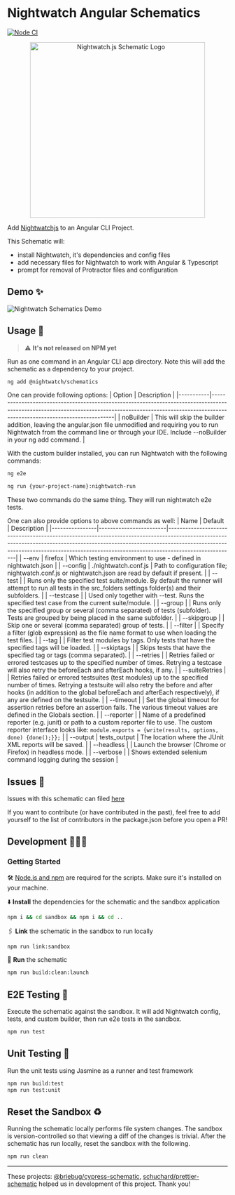 # Nightwatch Angular Schematics

[![Node CI](https://github.com/nightwatchjs/nightwatch-schematics/actions/workflows/build.yml/badge.svg?branch=main)](https://github.com/nightwatchjs/nightwatch-schematics/actions/workflows/build.yml)

<p align="center">
  <img alt="Nightwatch.js Schematic Logo" src="/.github/assets/nightwatch-logo_400x400.jp" width=400 />
</p>

Add [Nightwatchjs](https://nightwatchjs.org/) to an Angular CLI Project.

This Schematic will:

- install Nightwatch,  it's dependencies and config files
- add necessary files for Nightwatch to work with Angular & Typescript
- prompt for removal of Protractor files and configuration

## Demo ✨
![Nightwatch Schematics Demo](https://raw.githubusercontent.com/nightwatchjs/nightwatch-schematics/main/.github/assets/nightwatch-schematics.gif)
## Usage 🚀

> ⚠️ **It's not released on NPM yet**

Run as one command in an Angular CLI app directory. Note this will add the schematic as a dependency to your project.

```bash
ng add @nightwatch/schematics
```

One can provide following options:
| Option    | Description                                                                                                                                                                                           |
|-----------|-------------------------------------------------------------------------------------------------------------------------------------------------------------------------------------------------------|
| noBuilder | This will skip the builder addition, leaving the angular.json file unmodified and requiring you to run Nightwatch from the command line or through your IDE. Include --noBuilder in your ng add command. |

<!-- ### Options: install globally

```bash
npm install -g @nightwatch/schematics
```

Then in an Angular CLI project run

```bash
ng g @nightwatch/schematics
``` -->
With the custom builder installed, you can run Nightwatch with the following commands:

```bash
ng e2e
```

```bash
ng run {your-project-name}:nightwatch-run
```

These two commands do the same thing. They will run nightwatch e2e tests.

One can also provide options to above commands as well:
| Name           | Default                | Description                                                                                                                                                                                                                                                      |
|----------------|------------------------|------------------------------------------------------------------------------------------------------------------------------------------------------------------------------------------------------------------------------------------------------------------|
| --env          | firefox                | Which testing environment to use - defined in nightwatch.json                                                                                                                                                                                                    |
| --config       | ./nightwatch.conf.js | Path to configuration file; nightwatch.conf.js or nightwatch.json are read by default if present.                                                                                                                                                                |
| --test         |                        | Runs only the specified test suite/module. By default the runner will attempt to run all tests in the src_folders settings folder(s) and their subfolders.                                                                                                       |
| --testcase     |                        | Used only together with --test. Runs the specified test case from the current suite/module.                                                                                                                                                                      |
| --group        |                        | Runs only the specified group or several (comma separated) of tests (subfolder). Tests are grouped by being placed in the same subfolder.                                                                                                                        |
| --skipgroup    |                        | Skip one or several (comma separated) group of tests.                                                                                                                                                                                                            |
| --filter       |                        | Specify a filter (glob expression) as the file name format to use when loading the test files.                                                                                                                                                                   |
| --tag          |                        | Filter test modules by tags. Only tests that have the specified tags will be loaded.                                                                                                                                                                             |
| --skiptags     |                        | Skips tests that have the specified tag or tags (comma separated).                                                                                                                                                                                               |
| --retries      |                        | Retries failed or errored testcases up to the specified number of times. Retrying a testcase will also retry the beforeEach and afterEach hooks, if any.                                                                                                         |
| --suiteRetries |                        | Retries failed or errored testsuites (test modules) up to the specified number of times. Retrying a testsuite will also retry the before and after hooks (in addition to the global beforeEach and afterEach respectively), if any are defined on the testsuite. |
| --timeout      |                        | Set the global timeout for assertion retries before an assertion fails. The various timeout values are defined in the Globals section.                                                                                                                           |
| --reporter     |                        | Name of a predefined reporter (e.g. junit) or path to a custom reporter file to use.  The custom reporter interface looks like: ```module.exports = {write(results, options, done) {done();}};```                                            |
| --output       | tests_output           | The location where the JUnit XML reports will be saved.                                                                                                                                                                                                          |
| --headless     |                        | Launch the browser (Chrome or Firefox) in headless mode.                                                                                                                                                                                                         |
| --verbose      |                        | Shows extended selenium command logging during the session                                                                                                                                                                                                       |

## Issues 🐛

Issues with this schematic can filed [here](https://github.com/nightwatchjs/nightwatch-schematics/issues)

If you want to contribute (or have contributed in the past), feel free to add yourself to the list of contributors in the package.json before you open a PR!

## Development 👩🏽‍💻

### Getting Started

🛠️ [Node.js and npm](https://docs.npmjs.com/downloading-and-installing-node-js-and-npm) are required for the scripts. Make sure it's installed on your machine.

⬇️ **Install** the dependencies for the schematic and the sandbox application

```bash
npm i && cd sandbox && npm i && cd ..
```

🖇 **Link** the schematic in the sandbox to run locally

```bash
npm run link:sandbox
```

🏃 **Run** the schematic

```bash
npm run build:clean:launch
```

## E2E Testing 🧪

Execute the schematic against the sandbox. It will add Nightwatch config, tests, and custom builder, then run e2e tests in the sandbox.

```bash
npm run test
```

## Unit Testing 🧪

Run the unit tests using Jasmine as a runner and test framework

```bash
npm run build:test
npm run test:unit
```

## Reset the Sandbox ♻️

Running the schematic locally performs file system changes. The sandbox is version-controlled so that viewing a diff of the changes is trivial. After the schematic has run locally, reset the sandbox with the following.

```bash
npm run clean
```

---

These projects: [@briebug/cypress-schematic](https://github.com/briebug/cypress-schematic/), [schuchard/prettier-schematic](https://github.com/schuchard/prettier-schematic) helped us in development of this project. Thank you!
